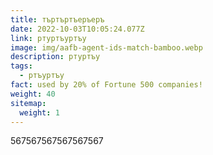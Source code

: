 ```yaml
---
title: търтъртъеръеръ
date: 2022-10-03T10:05:24.077Z
link: ртуртъуртъу
image: img/aafb-agent-ids-match-bamboo.webp
description: ртуртъу
tags:
  - ртъуртъу
fact: used by 20% of Fortune 500 companies!
weight: 40
sitemap:
  weight: 1
---
```

5﻿67567567567567567